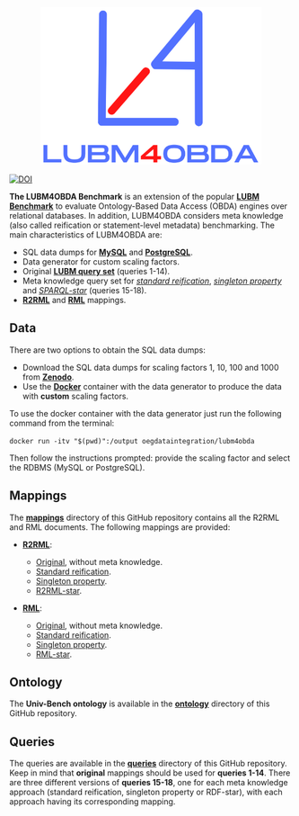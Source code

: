 <p align="center">
<img src="https://github.com/oeg-upm/lubm4obda/blob/main/logo.png" height="280" alt="morph">
</p>

[![DOI](https://zenodo.org/badge/DOI/10.5281/zenodo.7110221.svg)](https://doi.org/10.5281/zenodo.7110221)

**The LUBM4OBDA Benchmark** is an extension of the popular **[LUBM Benchmark](http://swat.cse.lehigh.edu/projects/lubm/)** to evaluate Ontology-Based Data Access (OBDA) engines over relational databases. In addition, LUBM4OBDA considers meta knowledge (also called reification or statement-level metadata) benchmarking. The main characteristics of LUBM4OBDA are:

- SQL data dumps for **[MySQL](https://www.mysql.com/)** and **[PostgreSQL](https://www.postgresql.org/)**.
- Data generator for custom scaling factors.
- Original **[LUBM query set](http://swat.cse.lehigh.edu/projects/lubm/queries-sparql.txt)** (queries 1-14).
- Meta knowledge query set for [_standard reification_](https://www.w3.org/TR/rdf-primer/#reification), [_singleton property_](https://dl.acm.org/doi/pdf/10.1145/2566486.2567973) and [_SPARQL-star_](https://w3c.github.io/rdf-star/cg-spec/2021-12-17.html#sparql-star) (queries 15-18).
- **[R2RML](https://www.w3.org/TR/r2rml/)** and **[RML](https://rml.io/specs/rml/)** mappings.

## Data

There are two options to obtain the SQL data dumps:

- Download the SQL data dumps for scaling factors 1, 10, 100 and 1000 from **[Zenodo](https://doi.org/10.5281/zenodo.7110221)**.
- Use the **[Docker](https://hub.docker.com/r/oegdataintegration/lubm4obda)** container with the data generator to produce the data with **custom** scaling factors.

To use the docker container with the data generator just run the following command from the terminal:

`docker run -itv "$(pwd)":/output oegdataintegration/lubm4obda`

Then follow the instructions prompted: provide the scaling factor and select the RDBMS (MySQL or PostgreSQL).

## Mappings

The **[mappings](https://github.com/oeg-upm/lubm4obda/tree/main/mappings)** directory of this GitHub repository contains all the R2RML and RML documents. The following mappings are provided:

- **[R2RML](https://github.com/oeg-upm/lubm4obda/tree/main/mappings/r2rml)**:
  - [Original](https://github.com/oeg-upm/lubm4obda/blob/main/mappings/r2rml/lubm4obda.r2rml.ttl), without meta knowledge.
  - [Standard reification](https://github.com/oeg-upm/lubm4obda/blob/main/mappings/r2rml/lubm4obda-reification.r2rml.ttl).
  - [Singleton property](https://github.com/oeg-upm/lubm4obda/blob/main/mappings/r2rml/lubm4obda-singleton-property.r2rml.ttl).
  - [R2RML-star](https://github.com/oeg-upm/lubm4obda/blob/main/mappings/r2rml/lubm4obda-star.r2rml.ttl).

- **[RML](https://github.com/oeg-upm/lubm4obda/tree/main/mappings/rml)**:
  - [Original](https://github.com/oeg-upm/lubm4obda/blob/main/mappings/rml/lubm4obda.rml.ttl), without meta knowledge.
  - [Standard reification](https://github.com/oeg-upm/lubm4obda/blob/main/mappings/rml/lubm4obda-reification.rml.ttl).
  - [Singleton property](https://github.com/oeg-upm/lubm4obda/blob/main/mappings/rml/lubm4obda-singleton-property.rml.ttl).
  - [RML-star](https://github.com/oeg-upm/lubm4obda/blob/main/mappings/rml/lubm4obda-star.rml.ttl).

## Ontology

The **Univ-Bench ontology** is available in the **[ontology](https://github.com/oeg-upm/lubm4obda/blob/main/ontology/univ-bench.owl)** directory of this GitHub repository.

## Queries

The queries are available in the **[queries](https://github.com/oeg-upm/lubm4obda/tree/main/queries)** directory of this GitHub repository. Keep in mind that **original** mappings should be used for **queries 1-14**. There are three different versions of **queries 15-18**, one for each meta knowledge approach (standard reification, singleton property or RDF-star), with each approach having its corresponding mapping.
